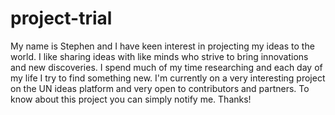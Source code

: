 # project-trial
My name is Stephen and I have keen interest in projecting my ideas to the world. I like sharing ideas with like minds who strive to bring innovations and new discoveries.
I spend much of my time researching and each day of my life I try to find something new.
I'm currently on a very interesting project on the UN ideas platform and very open to contributors and partners.
To know about this project you can simply notify me.
Thanks!
